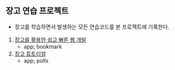 ## 장고 연습 프로젝트

* 장고를 학습하면서 발생하는 모든 연습코드를 본 프로젝트에 기록한다.

1. [장고를 활용한 쉽고 빠른 웹 개발](http://www.hanbit.co.kr/store/books/look.php?p_code=B7703021280)
    - app; bookmark
1. [장고 튜토리얼](https://docs.djangoproject.com/ko/2.0/intro/tutorial01/)
    - app; polls
